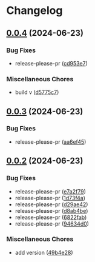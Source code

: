 # Changelog

## [0.0.4](https://github.com/JustinElst/Poortman/compare/v0.0.3...v0.0.4) (2024-06-23)


### Bug Fixes

* release-please-pr ([cd953e7](https://github.com/JustinElst/Poortman/commit/cd953e7210f534cffb7c953c00758703c16afb2f))


### Miscellaneous Chores

* build v ([d5775c7](https://github.com/JustinElst/Poortman/commit/d5775c72da980812bfb865518c4313eae02d37c1))

## [0.0.3](https://github.com/JustinElst/Poortman/compare/v0.0.2...v0.0.3) (2024-06-23)


### Bug Fixes

* release-please-pr ([aa6ef45](https://github.com/JustinElst/Poortman/commit/aa6ef45e3eac4e609cdb4db8a8643ca77c1adb08))

## [0.0.2](https://github.com/JustinElst/Poortman/compare/v0.0.1...v0.0.2) (2024-06-23)


### Bug Fixes

* release-please-pr ([e7a2f79](https://github.com/JustinElst/Poortman/commit/e7a2f79214ae8dfffb7359cce692ee914c58a350))
* release-please-pr ([1d73f4a](https://github.com/JustinElst/Poortman/commit/1d73f4aad7d9af7433dde2a82b5e26b87f19adac))
* release-please-pr ([d29ae42](https://github.com/JustinElst/Poortman/commit/d29ae425db970a2aaa6614b853d51c92564fffba))
* release-please-pr ([d8ab4be](https://github.com/JustinElst/Poortman/commit/d8ab4be73db88892cce3cc9e0b2ab5a79430400d))
* release-please-pr ([6822fab](https://github.com/JustinElst/Poortman/commit/6822fab6c810af2da5cf9e06286d7f513aecc36c))
* release-please-pr ([94634d0](https://github.com/JustinElst/Poortman/commit/94634d067fa10437f66b686e615646e5c12e6074))


### Miscellaneous Chores

* add version ([49b4e28](https://github.com/JustinElst/Poortman/commit/49b4e2888855ab8c77cf2cb428d94438a2986694))

